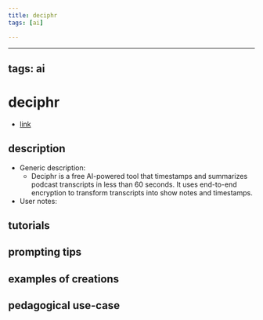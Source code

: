 ```yaml
---
title: deciphr
tags: [ai]

---
```


---
tags: ai 
---


# deciphr


* [link](https://www.deciphr.ai/?via=aitoolsdirectory-com)

## description
* Generic description: 
     * Deciphr is a free AI-powered tool that timestamps and summarizes podcast transcripts in less than 60 seconds. It uses end-to-end encryption to transform transcripts into show notes and timestamps.
* User notes:

## tutorials

## prompting tips

## examples of creations 

## pedagogical use-case 


